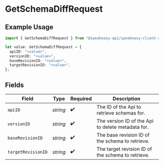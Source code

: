 # GetSchemaDiffRequest

## Example Usage

```typescript
import { GetSchemaDiffRequest } from "@speakeasy-api/speakeasy-client-sdk-typescript/sdk/models/operations";

let value: GetSchemaDiffRequest = {
  apiID: "<value>",
  versionID: "<value>",
  baseRevisionID: "<value>",
  targetRevisionID: "<value>",
};
```

## Fields

| Field                                             | Type                                              | Required                                          | Description                                       |
| ------------------------------------------------- | ------------------------------------------------- | ------------------------------------------------- | ------------------------------------------------- |
| `apiID`                                           | *string*                                          | :heavy_check_mark:                                | The ID of the Api to retrieve schemas for.        |
| `versionID`                                       | *string*                                          | :heavy_check_mark:                                | The version ID of the Api to delete metadata for. |
| `baseRevisionID`                                  | *string*                                          | :heavy_check_mark:                                | The base revision ID of the schema to retrieve.   |
| `targetRevisionID`                                | *string*                                          | :heavy_check_mark:                                | The target revision ID of the schema to retrieve. |